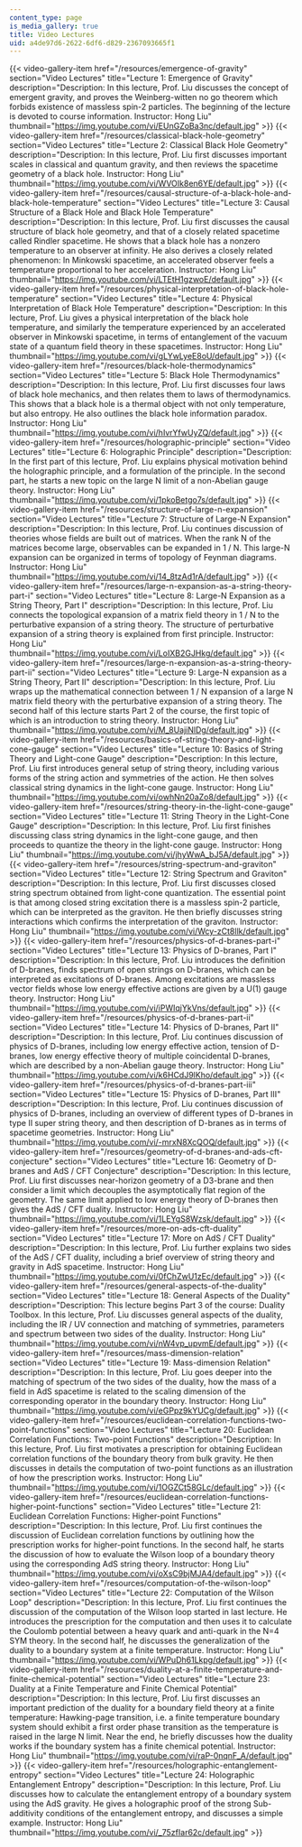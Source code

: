```yaml
---
content_type: page
is_media_gallery: true
title: Video Lectures
uid: a4de97d6-2622-6df6-d829-2367093665f1
---
```

{{< video-gallery-item href="/resources/emergence-of-gravity" section="Video Lectures" title="Lecture 1: Emergence of Gravity" description="Description: In this lecture, Prof. Liu discusses the concept of emergent gravity, and proves the Weinberg-witten no go theorem which forbids existence of massless spin-2 particles. The beginning of the lecture is devoted to course information. Instructor: Hong Liu" thumbnail="https://img.youtube.com/vi/EUnGZoBa3nc/default.jpg" >}} {{< video-gallery-item href="/resources/classical-black-hole-geometry" section="Video Lectures" title="Lecture 2: Classical Black Hole Geometry" description="Description: In this lecture, Prof. Liu first discusses important scales in classical and quantum gravity, and then reviews the spacetime geometry of a black hole. Instructor: Hong Liu" thumbnail="https://img.youtube.com/vi/WVOIk8en6YE/default.jpg" >}} {{< video-gallery-item href="/resources/causal-structure-of-a-black-hole-and-black-hole-temperature" section="Video Lectures" title="Lecture 3: Causal Structure of a Black Hole and Black Hole Temperature" description="Description: In this lecture, Prof. Liu first discusses the causal structure of black hole geometry, and that of a closely related spacetime called Rindler spacetime. He shows that a black hole has a nonzero temperature to an observer at infinity. He also derives a closely related phenomenon: In Minkowski spacetime, an accelerated observer feels a temperature proportional to her acceleration. Instructor: Hong Liu" thumbnail="https://img.youtube.com/vi/LTEtH1gzwoE/default.jpg" >}} {{< video-gallery-item href="/resources/physical-interpretation-of-black-hole-temperature" section="Video Lectures" title="Lecture 4: Physical Interpretation of Black Hole Temperature" description="Description: In this lecture, Prof. Liu gives a physical interpretation of the black hole temperature, and similarly the temperature experienced by an accelerated observer in Minkowski spacetime, in terms of entanglement of the vacuum state of a quantum field theory in these spacetimes. Instructor: Hong Liu" thumbnail="https://img.youtube.com/vi/gLYwLyeE8oU/default.jpg" >}} {{< video-gallery-item href="/resources/black-hole-thermodynamics" section="Video Lectures" title="Lecture 5: Black Hole Thermodynamics" description="Description: In this lecture, Prof. Liu first discusses four laws of black hole mechanics, and then relates them to laws of thermodynamics. This shows that a black hole is a thermal object with not only temperature, but also entropy. He also outlines the black hole information paradox. Instructor: Hong Liu" thumbnail="https://img.youtube.com/vi/hIvrYfwUyZQ/default.jpg" >}} {{< video-gallery-item href="/resources/holographic-principle" section="Video Lectures" title="Lecture 6: Holographic Principle" description="Description: In the first part of this lecture, Prof. Liu explains physical motivation behind the holographic principle, and a formulation of the principle. In the second part, he starts a new topic on the large N limit of a non-Abelian gauge theory. Instructor: Hong Liu" thumbnail="https://img.youtube.com/vi/1pkoBetgo7s/default.jpg" >}} {{< video-gallery-item href="/resources/structure-of-large-n-expansion" section="Video Lectures" title="Lecture 7: Structure of Large-N Expansion" description="Description: In this lecture, Prof. Liu continues discussion of theories whose fields are built out of matrices. When the rank N of the matrices become large, observables can be expanded in 1 / N. This large-N expansion can be organized in terms of topology of Feynman diagrams. Instructor: Hong Liu" thumbnail="https://img.youtube.com/vi/14_8tzAd1rA/default.jpg" >}} {{< video-gallery-item href="/resources/large-n-expansion-as-a-string-theory-part-i" section="Video Lectures" title="Lecture 8: Large-N Expansion as a String Theory, Part I" description="Description: In this lecture, Prof. Liu connects the topological expansion of a matrix field theory in 1 / N  to the perturbative expansion of a string theory. The structure of perturbative expansion of a string theory is explained from first principle. Instructor: Hong Liu" thumbnail="https://img.youtube.com/vi/LoIXB2GJHkg/default.jpg" >}} {{< video-gallery-item href="/resources/large-n-expansion-as-a-string-theory-part-ii" section="Video Lectures" title="Lecture 9: Large-N expansion as a String Theory, Part II" description="Description: In this lecture, Prof. Liu wraps up the mathematical connection between 1 / N expansion of a large N matrix field theory with the perturbative expansion of a string theory. The second half of this lecture starts Part 2 of the course, the first topic of which is an introduction to string theory. Instructor: Hong Liu" thumbnail="https://img.youtube.com/vi/M_8UajiNlDg/default.jpg" >}} {{< video-gallery-item href="/resources/basics-of-string-theory-and-light-cone-gauge" section="Video Lectures" title="Lecture 10: Basics of String Theory and Light-cone Gauge" description="Description: In this lecture, Prof. Liu first introduces general setup of string theory, including various forms of the string action and symmetries of the action. He then solves classical string dynamics in the light-cone gauge. Instructor: Hong Liu" thumbnail="https://img.youtube.com/vi/owhNn20aZo8/default.jpg" >}} {{< video-gallery-item href="/resources/string-theory-in-the-light-cone-gauge" section="Video Lectures" title="Lecture 11: String Theory in the Light-Cone Gauge" description="Description: In this lecture, Prof. Liu first finishes discussing class string dynamics in the light-cone gauge, and then proceeds to quantize the theory in the light-cone gauge. Instructor: Hong Liu" thumbnail="https://img.youtube.com/vi/jhyWwA_bJ5A/default.jpg" >}} {{< video-gallery-item href="/resources/string-spectrum-and-graviton" section="Video Lectures" title="Lecture 12: String Spectrum and Graviton" description="Description: In this lecture, Prof. Liu first discusses closed string spectrum obtained from light-cone quantization. The essential point is that among closed string excitation there is a massless spin-2 particle, which can be interpreted as the graviton. He then briefly discusses string interactions which confirms the interpretation of the graviton. Instructor: Hong Liu" thumbnail="https://img.youtube.com/vi/Wcy-zCt8llk/default.jpg" >}} {{< video-gallery-item href="/resources/physics-of-d-branes-part-i" section="Video Lectures" title="Lecture 13: Physics of D-branes, Part I" description="Description: In this lecture, Prof. Liu introduces the definition of D-branes, finds spectrum of open strings on D-branes, which can be interpreted as excitations of D-branes. Among excitations are massless vector fields whose low energy effective actions are given by a U(1) gauge theory. Instructor: Hong Liu" thumbnail="https://img.youtube.com/vi/iPWIqjYkVns/default.jpg" >}} {{< video-gallery-item href="/resources/physics-of-d-branes-part-ii" section="Video Lectures" title="Lecture 14: Physics of D-branes, Part II" description="Description: In this lecture, Prof. Liu continues discussion of physics of D-branes, including low energy effective action, tension of D-branes, low energy effective theory of multiple coincidental D-branes, which are described by a non-Abelian gauge theory. Instructor: Hong Liu" thumbnail="https://img.youtube.com/vi/k6HCdJ9lKho/default.jpg" >}} {{< video-gallery-item href="/resources/physics-of-d-branes-part-iii" section="Video Lectures" title="Lecture 15: Physics of D-branes, Part III" description="Description: In this lecture, Prof. Liu continues discussion of physics of D-branes, including an overview of different types of D-branes in type II super string theory, and then description of D-branes as in terms of spacetime geometries. Instructor: Hong Liu" thumbnail="https://img.youtube.com/vi/-mrxN8XcQOQ/default.jpg" >}} {{< video-gallery-item href="/resources/geometry-of-d-branes-and-ads-cft-conjecture" section="Video Lectures" title="Lecture 16: Geometry of D-branes and AdS / CFT Conjecture" description="Description: In this lecture, Prof. Liu first discusses near-horizon geometry of a D3-brane and then consider a limit which decouples the asymptotically flat region of the geometry. The same limit applied to low energy theory of D-branes then gives the AdS / CFT duality. Instructor: Hong Liu" thumbnail="https://img.youtube.com/vi/1LEYgS8Wzsk/default.jpg" >}} {{< video-gallery-item href="/resources/more-on-ads-cft-duality" section="Video Lectures" title="Lecture 17: More on AdS / CFT Duality" description="Description: In this lecture, Prof. Liu further explains two sides of the AdS / CFT duality, including a brief overview of string theory and gravity in AdS spacetime. Instructor: Hong Liu" thumbnail="https://img.youtube.com/vi/0fChZwU1zEc/default.jpg" >}} {{< video-gallery-item href="/resources/general-aspects-of-the-duality" section="Video Lectures" title="Lecture 18: General Aspects of the Duality" description="Description: This lecture begins Part 3 of the course: Duality Toolbox. In this lecture, Prof. Liu discusses general aspects of the duality, including the IR / UV connection and matching of symmetries, parameters and spectrum between two sides of the duality. Instructor: Hong Liu" thumbnail="https://img.youtube.com/vi/nW4vp_upvmE/default.jpg" >}} {{< video-gallery-item href="/resources/mass-dimension-relation" section="Video Lectures" title="Lecture 19: Mass-dimension Relation" description="Description: In this lecture, Prof. Liu goes deeper into the matching of spectrum of the two sides of the duality, how the mass of a field in AdS spacetime is related to the scaling dimension of the corresponding operator in the boundary theory. Instructor: Hong Liu" thumbnail="https://img.youtube.com/vi/eGPpz9kYUCg/default.jpg" >}} {{< video-gallery-item href="/resources/euclidean-correlation-functions-two-point-functions" section="Video Lectures" title="Lecture 20: Euclidean Correlation Functions: Two-point Functions" description="Description: In this lecture, Prof. Liu first motivates a prescription for obtaining Euclidean correlation functions of the boundary theory from bulk gravity. He then discusses in details the computation of two-point functions as an illustration of how the prescription works. Instructor: Hong Liu" thumbnail="https://img.youtube.com/vi/1OGZCt58GLc/default.jpg" >}} {{< video-gallery-item href="/resources/euclidean-correlation-functions-higher-point-functions" section="Video Lectures" title="Lecture 21: Euclidean Correlation Functions: Higher-point Functions" description="Description: In this lecture, Prof. Liu first continues the discussion of Euclidean correlation functions by outlining how the prescription works for higher-point functions. In the second half, he starts the discussion of how to evaluate the Wilson loop of a boundary theory using the corresponding AdS string theory. Instructor: Hong Liu" thumbnail="https://img.youtube.com/vi/oXsC9bjMJA4/default.jpg" >}} {{< video-gallery-item href="/resources/computation-of-the-wilson-loop" section="Video Lectures" title="Lecture 22: Computation of the Wilson Loop" description="Description: In this lecture, Prof. Liu first continues the discussion of the computation of the Wilson loop started in last lecture. He introduces the prescription for the computation and then uses it to calculate the Coulomb potential between a heavy quark and anti-quark in the N=4 SYM theory. In the second half, he discusses the generalization of the duality to a boundary system at a finite temperature. Instructor: Hong Liu" thumbnail="https://img.youtube.com/vi/WPuDh61Lkpg/default.jpg" >}} {{< video-gallery-item href="/resources/duality-at-a-finite-temperature-and-finite-chemical-potential" section="Video Lectures" title="Lecture 23: Duality at a Finite Temperature and Finite Chemical Potential" description="Description: In this lecture, Prof. Liu first discusses an important prediction of the duality for a boundary field theory at a finite temperature: Hawking-page transition, i.e. a finite temperature boundary system should exhibit a first order phase transition as the temperature is raised in the large N limit. Near the end, he briefly discusses how the duality works if the boundary system has a finite chemical potential. Instructor: Hong Liu" thumbnail="https://img.youtube.com/vi/raP-0nqnF_A/default.jpg" >}} {{< video-gallery-item href="/resources/holographic-entanglement-entropy" section="Video Lectures" title="Lecture 24: Holographic Entanglement Entropy" description="Description: In this lecture, Prof. Liu discusses how to calculate the entanglement entropy of a boundary system using the AdS gravity. He gives a holographic proof of the strong Sub-additivity conditions of the entanglement entropy, and discusses a simple example. Instructor: Hong Liu" thumbnail="https://img.youtube.com/vi/_75zfIar62c/default.jpg" >}}
